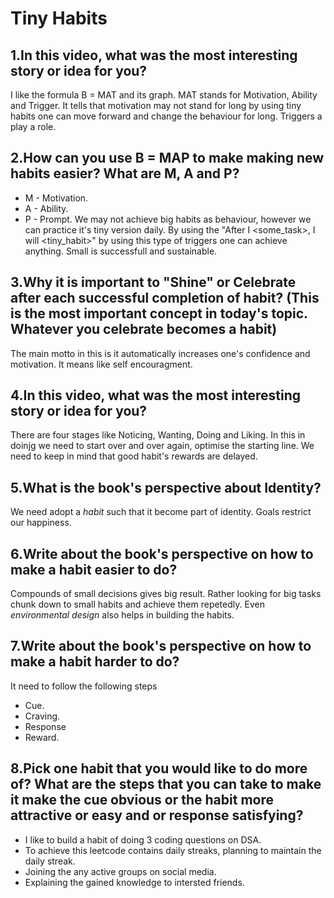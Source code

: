 # Tiny Habits
## 1.In this video, what was the most interesting story or idea for you?
I like the formula B = MAT and its graph. MAT stands for Motivation, Ability and Trigger. It tells that motivation may not stand for long by using tiny habits one can move forward and change the behaviour for long. Triggers a play a role.

## 2.How can you use B = MAP to make making new habits easier? What are M, A and P?
* M - Motivation.
* A - Ability.
* P - Prompt.
We may not achieve big habits as behaviour, however we can practice it's tiny version daily. By using the "After I <some_task>, I will <tiny_habit>" by using this type of triggers one can achieve anything. Small is successfull and sustainable.

## 3.Why it is important to "Shine" or Celebrate after each successful completion of habit? (This is the most important concept in today's topic. Whatever you celebrate becomes a habit)
The main motto in this is it automatically increases one's confidence and motivation. It means like self encouragment.

## 4.In this video, what was the most interesting story or idea for you?
There are four stages like Noticing, Wanting, Doing and Liking. In this in doinjg we need to start over and over again, optimise the starting line. We need to keep in mind that good habit's rewards are delayed.

## 5.What is the book's perspective about Identity?
We need adopt a *habit* such that it become part of identity. Goals restrict our happiness. 


## 6.Write about the book's perspective on how to make a habit easier to do?
Compounds of small decisions gives big result. Rather looking for big tasks chunk down to small habits and achieve them repetedly. Even *environmental design* also helps in building the habits.


## 7.Write about the book's perspective on how to make a habit harder to do?
It need to follow the following steps
* Cue.
* Craving.
* Response
* Reward.


## 8.Pick one habit that you would like to do more of? What are the steps that you can take to make it make the cue obvious or the habit more attractive or easy and or response satisfying?
* I like to build a habit of doing 3 coding questions on DSA.
* To achieve this leetcode contains daily streaks, planning to maintain the daily streak.
* Joining the any active groups on social media.
* Explaining the gained knowledge to intersted friends.

